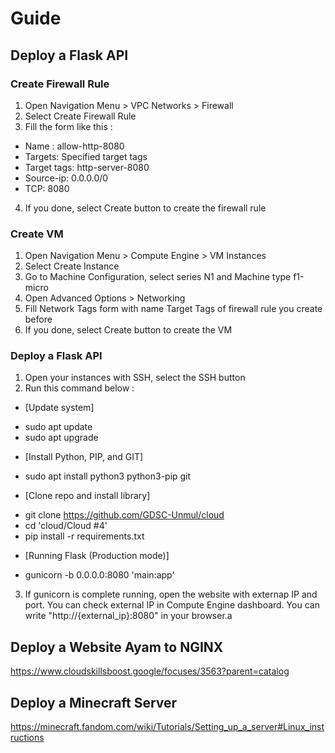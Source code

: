 # Guide
## Deploy a Flask API
### Create Firewall Rule
1. Open Navigation Menu > VPC Networks > Firewall
2. Select Create Firewall Rule
3. Fill the form like this :
- Name : allow-http-8080
- Targets: Specified target tags
- Target tags: http-server-8080
- Source-ip: 0.0.0.0/0
- TCP: 8080
4. If you done, select Create button to create the firewall rule

### Create VM
1. Open Navigation Menu > Compute Engine  > VM Instances
2. Select Create Instance
3. Go to Machine Configuration, select series N1 and Machine type f1-micro
4. Open Advanced Options > Networking
5. Fill Network Tags form with name Target Tags of firewall rule you create before
6. If you done, select Create button to create the VM

### Deploy a Flask API
1. Open your instances with SSH, select the SSH button
2. Run this command below :
- [Update system]
+ sudo apt update
+ sudo apt upgrade

- [Install Python, PIP, and GIT]
+ sudo apt install python3 python3-pip git

- [Clone repo and install library]
+ git clone https://github.com/GDSC-Unmul/cloud
+ cd 'cloud/Cloud #4'
+ pip install -r requirements.txt

- [Running Flask (Production mode)]
+ gunicorn -b 0.0.0.0:8080 'main:app'
3. If gunicorn is complete running, open the website with externap IP and port. You can check external IP in Compute Engine dashboard. You can write "http://{external_ip}:8080" in your browser.a

## Deploy a Website Ayam to NGINX
https://www.cloudskillsboost.google/focuses/3563?parent=catalog

## Deploy a Minecraft Server
https://minecraft.fandom.com/wiki/Tutorials/Setting_up_a_server#Linux_instructions
